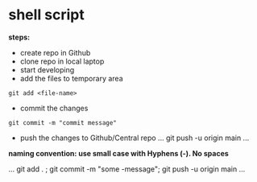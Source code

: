 # shell script

**steps:**
* create repo in Github
* clone repo in local laptop
* start developing
* add the files to temporary area
```
git add <file-name>
```
* commit the changes
```
git commit -m "commit message"
```
* push the changes to Github/Central repo
...
git push -u origin main
...

**naming convention: use small case with Hyphens (-). No spaces**

...
git add . ; git commit -m "some -message"; git push -u origin main
...